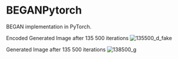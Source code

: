 # BEGANPytorch

BEGAN implementation in PyTorch.


Encoded Generated Image after 135 500 iterations
![135500_d_fake](https://cloud.githubusercontent.com/assets/7908951/25210485/a388ef14-25b2-11e7-887d-894bde0c6d7a.jpg)


Generated Image after 135 500 iterations
![138500_g](https://cloud.githubusercontent.com/assets/7908951/25210488/aba6aac4-25b2-11e7-9571-cf502c615c9c.jpg)
